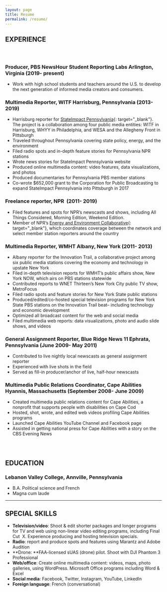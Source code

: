 ```yaml
---
layout: page
title: Resume
permalink: /resume/
---
```


## EXPERIENCE

### &nbsp;

### Producer, PBS NewsHour Student Reporting Labs Arlington, Virginia (2019- present)

* Work with high school students and teachers around the U.S. to develop the next generation of informed media creators and consumers.

### Multimedia Reporter, WITF Harrisburg, Pennsylvania (2013- 2019)

* Harrisburg reporter for [StateImpact Pennsylvania](https://stateimpact.npr.org/pennsylvania/author/mariecusick/){: target="_blank"}. The project is a collaboration among four public media entities: WITF in Harrisburg, WHYY in Philadelphia, and WESA and the Allegheny Front in Pittsburgh
* Traveled throughout Pennsylvania covering state policy, energy, and the environment
* Filed radio spots and in-depth feature stories for Pennsylvania NPR stations
* Wrote news stories for StateImpact Pennsylvania website
* Produced online multimedia content: video features, data visualizations, and photos
* Produced documentaries for Pennsylvania PBS member stations
* Co-wrote $652,000 grant to the Corporation for Public Broadcasting to expand StateImpact Pennsylvania into Pittsburgh in 2017

### Freelance reporter, NPR &nbsp;(2011- 2019)

* Filed features and spots for NPR’s newscasts and shows, including All Things Considered, Morning Edition, Weekend Edition.
* Member of NPR’s [Energy and Environment Collaborative](https://www.npr.org/series/571910677/environment-and-energy-collaborative){: target="_blank"}, which coordinates coverage between the network and select member station reporters around the country

### Multimedia Reporter, WMHT Albany, New York (2011- 2013)

* Albany reporter for the Innovation Trail, a collaborative project among six public media stations covering the economy and technology in upstate New York
* Filed in-depth television reports for WMHT’s public affairs show, New York NOW, which airs on PBS stations statewide
* Contributed reports to WNET Thirteen’s New York City public TV show, MetroFocus
* Filed radio spots and feature stories for New York State public stations
* Produced/edited/co-hosted special television programs for New York State PBS stations on the Innovation Trail beat– including technology and economic development
* Optimized all broadcast content for the web and social media
* Filed multimedia web reports: data visualizations, photo and audio slide shows, and videos

### General Assignment Reporter, Blue Ridge News 11 Ephrata, Pennsylvania (June 2009- May 2011)

* Contributed to live nightly local newscasts as general assignment reporter
* Experienced with live shots in the field
* Served as fill-in producer/anchor of live, half-hour newscasts

### Multimedia Public Relations Coordinator, Cape Abilities Hyannis, Massachusetts (September 2008- June 2009)

* Created multimedia public relations content for Cape Abilities, a nonprofit that supports people with disabilities on Cape Cod
* Hosted, shot, wrote, and edited web videos profiling Cape Abilities programs
* Launched Cape Abilities YouTube Channel and Facebook page
* Assisted in getting national press for Cape Abilities with a story on the CBS Evening News

### &nbsp;

## EDUCATION

### Lebanon Valley College, Annville, Pennsylvania&nbsp;

* B.A. Political science and French
* Magna cum laude

---

## SPECIAL SKILLS

* **Television/video**\: Shoot & edit shorter packages and longer programs for TV and web using non-linear video editing programs, including Final Cut&nbsp; X. Experience producing and hosting television specials.
* **Radio**\: report and produce spots and features using Marantz and Adobe Audition
* **Drone:&nbsp;**FAA-licensed sUAS (drone) pilot. Shoot with DJI Phantom 3 Professional
* **Web/office**\: Create online multimedia content: videos, maps, photo galleries, using WordPress. Microsoft Office programs including Word & Excel
* **Social media**\: Facebook, Twitter, Instagram, YouTube, LinkedIn
* **Foreign language**\: French (conversational)
